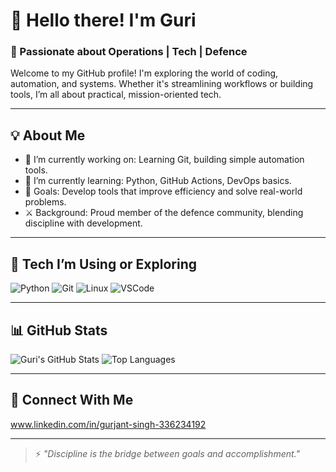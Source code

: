 # 👋 Hello there! I'm Guri

### 🚀 Passionate about Operations | Tech | Defence

Welcome to my GitHub profile! I'm exploring the world of coding, automation, and systems. Whether it's streamlining workflows or building tools, I’m all about practical, mission-oriented tech.

---

## 💡 About Me

- 🔭 I’m currently working on: Learning Git, building simple automation tools.
- 🌱 I’m currently learning: Python, GitHub Actions, DevOps basics.
- 🎯 Goals: Develop tools that improve efficiency and solve real-world problems.
- ⚔️ Background: Proud member of the defence community, blending discipline with development.

---

## 🧰 Tech I’m Using or Exploring

![Python](https://img.shields.io/badge/Python-3776AB?style=for-the-badge&logo=python&logoColor=white)
![Git](https://img.shields.io/badge/Git-F05032?style=for-the-badge&logo=git&logoColor=white)
![Linux](https://img.shields.io/badge/Linux-FCC624?style=for-the-badge&logo=linux&logoColor=black)
![VSCode](https://img.shields.io/badge/VS_Code-007ACC?style=for-the-badge&logo=visual-studio-code&logoColor=white)

---

## 📊 GitHub Stats

![Guri's GitHub Stats](https://github-readme-stats.vercel.app/api?username=guri-ops&show_icons=true&theme=tokyonight)
![Top Languages](https://github-readme-stats.vercel.app/api/top-langs/?username=guri-ops&layout=compact&theme=tokyonight)

---

## 🔗 Connect With Me

www.linkedin.com/in/gurjant-singh-336234192

---

> ⚡ *"Discipline is the bridge between goals and accomplishment."*  
